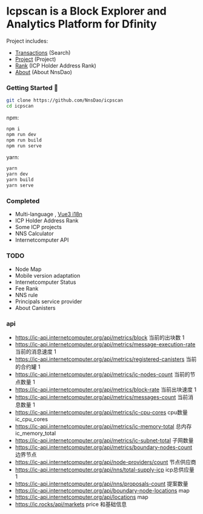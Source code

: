 # Icpscan is a Block Explorer and Analytics Platform for Dfinity


Project includes:

- [Transactions](https://icpscan.co/) (Search)
- [Project](https://icpscan.co/project) (Project)
- [Rank](https://icpscan.co/rank) (ICP Holder Address Rank)
- [About](https://icpscan.co/about) (About NnsDao)

### Getting Started 🚀

```sh
git clone https://github.com/NnsDao/icpscan
cd icpscan
```

npm:
```sh
npm i
npm run dev
npm run build
npm run serve
```

yarn:
```sh
yarn
yarn dev
yarn build
yarn serve
```

### Completed

+ Multi-language , [Vue3 i18n](https://github.com/intlify/vue-i18n-next)
+ ICP Holder Address Rank
+ Some ICP projects
+ NNS Calculator
+ Internetcomputer API

### TODO

+ Node Map
+ Mobile version adaptation
+ Internetcomputer Status
+ Fee Rank
+ NNS rule
+ Principals  service provider
+ About Canisters 

### api

+ https://ic-api.internetcomputer.org/api/metrics/block 当前的出块数  1
+ https://ic-api.internetcomputer.org/api/metrics/message-execution-rate 当前的消息速度 1
+ https://ic-api.internetcomputer.org/api/metrics/registered-canisters 当前的合约罐 1
+ https://ic-api.internetcomputer.org/api/metrics/ic-nodes-count  当前的节点数量  1
+ https://ic-api.internetcomputer.org/api/metrics/block-rate  当前出块速度  1
+ https://ic-api.internetcomputer.org/api/metrics/messages-count  当前消息数量 1
+ https://ic-api.internetcomputer.org/api/metrics/ic-cpu-cores cpu数量 ic_cpu_cores 
+ https://ic-api.internetcomputer.org/api/metrics/ic-memory-total 总内存  ic_memory_total
+ https://ic-api.internetcomputer.org/api/metrics/ic-subnet-total 子网数量
+ https://ic-api.internetcomputer.org/api/metrics/boundary-nodes-count  边界节点
+ https://ic-api.internetcomputer.org/api/node-providers/count 节点供应商 
+ https://ic-api.internetcomputer.org/api/nns/total-supply-icp icp总供应量  1
+ https://ic-api.internetcomputer.org/api/nns/proposals-count 提案数量
+ https://ic-api.internetcomputer.org/api/boundary-node-locations map
+ https://ic-api.internetcomputer.org/api/locations map 
+ https://ic.rocks/api/markets price 和基础信息